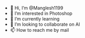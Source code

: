 - 👋 Hi, I’m @Manglesh1199
- 👀 I’m interested in Photoshop
- 🌱 I’m currently learning 
- 💞️ I’m looking to collaborate on AI
- 📫 How to reach me by mail

<!---
Manglesh1199/Manglesh1199 is a ✨ special ✨ repository because its `README.md` (this file) appears on your GitHub profile.
You can click the Preview link to take a look at your changes.
--->
